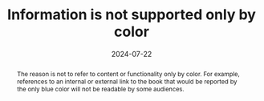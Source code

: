 ---
title: Information is not supported only by color
abstract: The reason is not to refer to content or functionality only by color. For example, references to an internal or external link to the book that would be reported by the only blue color will not be readable by some audiences.
categories:
  - Presentation
agrege: O4176-E056
opquast: 4 176
indiceebook: "56"
description: Rule 056
before: "055"
weight: "056"
after: "057"
actif: "1"
layout: rules
date: 2024-07-22
tags:
  - accessibility
  - Usability
  - Affordance
objectif:
  - Allow access to information for users including terminal or reading software technical assistance or disability (such as colour color) do not allow to visualize or differentiate colors
  - Improve accessibility of content to readers with disabilities
Meo:
  - "Provide a complete colour to convey the information it wears. This complementary, independent of the CSS formatting layer, can be multiple orders, e.g.&nbsp;: <ul><li>Prevent semantic markup (strong, em, etc. ;</li><li>Add axes, patterns, borders, etc. in maps and charts.</li></ul>"
Controle:
  - "Verification requires visually comparing two types of display of book&nbsp;: normal display and color display will be disabled (rendered to computer screen and rendered to smooth with greyscale screen)."
  - "Verification requires visually comparing two types of display of book&nbsp;: normal display and color display will be disabled (rendered to computer screen and rendered to smooth with greyscale screen)."
epubcheck: null
ace: null
humancheck: true
ReadiumGoToolkit: null
Source:
  - Opquast
Referentiel:
  - "[Web Content Accessibility Guidelines (WCAG) 1.4.1 Use of Color (Level A)](https://www.w3.org/TR/WCAG22/#use-of-color)"
steps:
  - design
  - ""
---